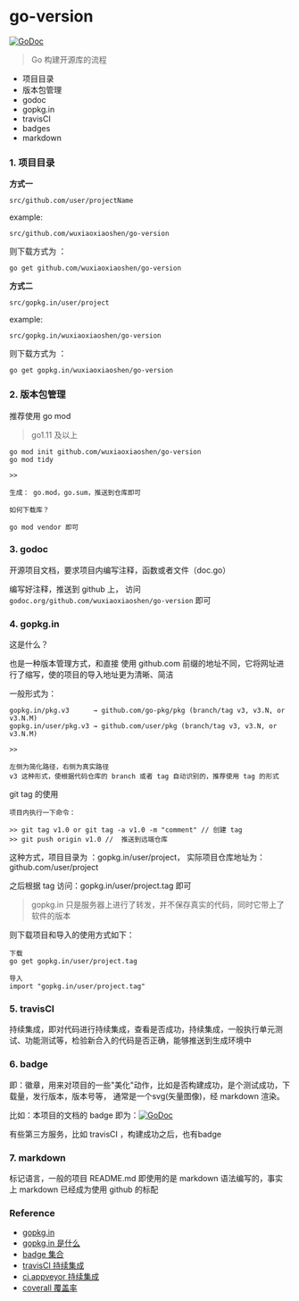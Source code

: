 # go-version

[![GoDoc](https://godoc.org/github.com/wuxiaoxiaoshen/go-version?status.svg)](https://godoc.org/github.com/wuxiaoxiaoshen/go-version)

> Go 构建开源库的流程


- 项目目录
- 版本包管理
- godoc
- gopkg.in
- travisCI
- badges
- markdown

### 1. 项目目录

**方式一**
``` 
src/github.com/user/projectName
```

example:

``` 
src/github.com/wuxiaoxiaoshen/go-version
```

则下载方式为 ： 

``` 
go get github.com/wuxiaoxiaoshen/go-version
```

**方式二**

``` 
src/gopkg.in/user/project
```

example:

``` 
src/gopkg.in/wuxiaoxiaoshen/go-version
```

则下载方式为 ： 

``` 
go get gopkg.in/wuxiaoxiaoshen/go-version
```
### 2. 版本包管理

推荐使用 go mod 

> go1.11 及以上

``` 
go mod init github.com/wuxiaoxiaoshen/go-version
go mod tidy

>> 

生成： go.mod，go.sum，推送到仓库即可

如何下载库？

go mod vendor 即可

```

### 3. godoc 

开源项目文档，要求项目内编写注释，函数或者文件（doc.go）

编写好注释，推送到 github 上， 访问 `godoc.org/github.com/wuxiaoxiaoshen/go-version` 即可

### 4. gopkg.in 

这是什么？

也是一种版本管理方式，和直接 使用 github.com 前缀的地址不同，它将网址进行了缩写，使的项目的导入地址更为清晰、简洁

一般形式为：
``` 
gopkg.in/pkg.v3      → github.com/go-pkg/pkg (branch/tag v3, v3.N, or v3.N.M)
gopkg.in/user/pkg.v3 → github.com/user/pkg (branch/tag v3, v3.N, or v3.N.M)

>>

左侧为简化路径，右侧为真实路径
v3 这种形式，使根据代码仓库的 branch 或者 tag 自动识别的，推荐使用 tag 的形式
```

git tag  的使用

``` 
项目内执行一下命令：

>> git tag v1.0 or git tag -a v1.0 -m "comment" // 创建 tag
>> git push origin v1.0 //  推送到远端仓库

```

这种方式，项目目录为 ：gopkg.in/user/project， 实际项目仓库地址为：github.com/user/project

之后根据 tag 访问：gopkg.in/user/project.tag 即可

> gopkg.in 只是服务器上进行了转发，并不保存真实的代码，同时它带上了软件的版本

则下载项目和导入的使用方式如下：

```
下载
go get gopkg.in/user/project.tag
 
导入
import "gopkg.in/user/project.tag"

```


### 5. travisCI

持续集成，即对代码进行持续集成，查看是否成功，持续集成，一般执行单元测试、功能测试等，检验新合入的代码是否正确，能够推送到生成环境中


### 6. badge

即：徽章，用来对项目的一些"美化"动作，比如是否构建成功，是个测试成功，下载量，发行版本，版本号等， 通常是一个svg(矢量图像)，经 markdown 渲染。

比如：本项目的文档的 badge 即为：[![GoDoc](https://godoc.org/github.com/wuxiaoxiaoshen/go-version?status.svg)](https://godoc.org/github.com/wuxiaoxiaoshen/go-version)

有些第三方服务，比如 travisCI ，构建成功之后，也有badge 

### 7. markdown

标记语言，一般的项目 README.md 即使用的是 markdown 语法编写的，事实上 markdown 已经成为使用 github 的标配



### Reference

- [gopkg.in](http://labix.org/gopkg.in)
- [gopkg.in 是什么](https://www.jianshu.com/p/fae12384cc29)
- [badge 集合](https://shields.io/)
- [travisCI 持续集成](https://travis-ci.org)
- [ci.appveyor 持续集成](https://ci.appveyor.com)
- [coverall 覆盖率](https://coveralls.io)






